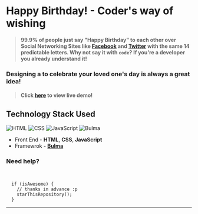 # Happy Birthday! - Coder's way of wishing

> **99.9% of people just say "Happy Birthday" to each other over Social Networking Sites like [Facebook](https://www.facebook.com/) and [Twitter](https://twitter.com/) with the same 14 predictable letters. Why not say it with `code`? If you're a developer you already understand it!**

### Designing a  to celebrate your loved one's day is always a great idea!

> #### Click [here](https://jpy-uwu.github.io/BirthDayWishes_Babbu/) to view live demo!

## Technology Stack Used

![HTML](https://img.shields.io/badge/frontend-html-orange.svg?logo=html5&style=flat-square) 
![CSS](https://img.shields.io/badge/frontend-css-yellowgreen.svg?logo=css3&style=flat-square)
![JavaScript](https://img.shields.io/badge/frontend-javascript-yellow.svg?logo=javascript&style=flat-square)
![Bulma](https://img.shields.io/badge/framework-bulma-dodgerblue.svg?logo=bulma&style=flat-square)

- Front End - **HTML**, **CSS**, **JavaScript**
- Framewrok - **[Bulma](https://bulma.io/)**

### Need help?

```

```
```

  if (isAwesome) {
    // thanks in advance :p
    starThisRepository();
  }

```

******
